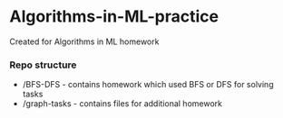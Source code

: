 # Algorithms-in-ML-practice
Created for Algorithms in ML homework
### Repo structure
- /BFS-DFS - contains homework which used BFS or DFS for solving tasks
- /graph-tasks - contains files for additional homework
